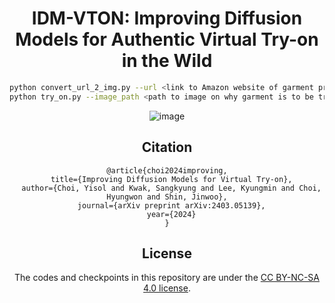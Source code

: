 
<div align="center">
<h1>IDM-VTON: Improving Diffusion Models for Authentic Virtual Try-on in the Wild</h1>

```bash
python convert_url_2_img.py --url <link to Amazon website of garment product>
python try_on.py --image_path <path to image on why garment is to be tried on>
```


![image](https://github.com/superdianuj/IDM-VTON/assets/47445756/aea343f4-f9d9-4180-93ca-779b2192e2f3)



## Citation
```
@article{choi2024improving,
  title={Improving Diffusion Models for Virtual Try-on},
  author={Choi, Yisol and Kwak, Sangkyung and Lee, Kyungmin and Choi, Hyungwon and Shin, Jinwoo},
  journal={arXiv preprint arXiv:2403.05139},
  year={2024}
}
```



## License
The codes and checkpoints in this repository are under the [CC BY-NC-SA 4.0 license](https://creativecommons.org/licenses/by-nc-sa/4.0/legalcode).


